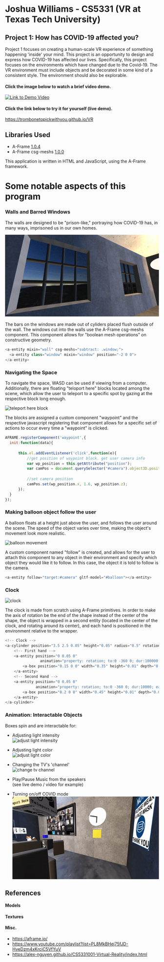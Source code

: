 # Joshua Williams - CS5331 (VR at Texas Tech University)
## Project 1: How has COVID-19 affected you?

Project 1 focuses on creating a human-scale VR experience of something happening 'inside' your mind.
This project is an opportunity to design and express how COVID-19 has affected our lives. 
Specifically, this project focuses on the environments which have changed due to the Covid-19.
The VR environment must include objects and be decorated in some kind of a consistent style. The environment should also be explorable.



#### Click the image below to watch a brief video demo.
[![Link to Demo Video](/images/p1.williams.gif)](https://www.youtube.com/watch?v=uLcRlKjseq8&feature=youtu.be)

#### Click the link below to try it for yourself (live demo).
https://trombonetopickwithyou.github.io/VR




## Libraries Used
- A-Frame [1.0.4](https://aframe.io)
- A-Frame csg-meshs [1.0.0](https://github.com/SebastianBaltes/aframe-csg-meshs)  
  
This application is written in HTML and JavaScript, using the A-Frame framework.  







# Some notable aspects of this program

### Walls and Barred Windows
The walls are designed to be "prison-like," portraying how COVID-19 has, in many ways, imprisoned us in our own homes.  

![barred windows](/images/barred_windows.JPG)  

The bars on the windows are made out of cyliders placed flush outside of the wall. The windows cut into the walls use the A-Frame csg-meshs component. This component allows for "boolean mesh operations" on constructive geometry.

```javascript
<a-entity mixin="wall" csg-meshs="subtract: .window;">
  <a-entity class="window" mixin="window" position="-2 0 0">
</a-entity>
```
  
### Navigating the Space
To navigate the space, WASD can be used if viewing from a computer. Additionally, there are floating "teloport here" blocks located among the scene, which allow the user to teleport to a specific spot by gazing at the respective block long enough.  

![teleport here block](/images/teleport.gif)  

The blocks are assigned a custom component "waypoint" and the respective javascript registering that component allows for a specific set of actions to occur every time a "waypoint" is clicked.
```javascript
AFRAME.registerComponent('waypoint',{
  init:function(data){

      this.el.addEventListener('click',function(e){
          //get position of waypoint block. get user camera info
          var wp_position = this.getAttribute("position");
          var camPos = document.querySelector("#camera").object3D.position;

          //set camera position
          camPos.set(wp_position.x, 1.6, wp_position.z);
      });
  }
});
```

### Making balloon object follow the user
A balloon floats at a height just above the user, and follows the user around the scene. The speed of the object varies over time, making the object's movement look more realistic.  

![balloon movement](/images/balloon.gif)  

A custom component named "follow" is created, and allows for the user to attach this component to any object in their environment and specify which object they would like it to follow. In this case, the object it is told to follow is the camera.  

```javascript
<a-entity follow="target:#camera" gltf-model="#balloon"></a-entity>
```


### Clock
![clock](/images/clock.gif)  

The clock is made from scratch using A-Frame primitives. In order to make the axis of rotation be the end of the shape instead of the center of the shape, the object is wrapped in a second entity (located in the center of the clock, and rotating around its center), and each hand is positioned in the environment relative to the wrapper.  

```javascript
<!-- Clock -->
<a-cylinder position="3.5 2.5 0.05" height="0.05" radius="0.5" rotation="90 0 0" color="white">
    <!-- First hand -->
    <a-entity position="0 0.05 0"
                animation="property: rotation; to:0 -360 0; dur:100000; easing: linear; loop:true">
        <a-box position="0.15 0 0" width="0.35" height="0.01" depth="0.05" color="black"></a-box>
    </a-entity>
    <!-- Second Hand -->
    <a-entity position="0 0.05 0"
              animation="property: rotation; to:0 -360 0; dur:10000; easing: linear; loop:true">
        <a-box position="0.2 0 0" width="0.45" height="0.01" depth="0.05" color="black"></a-box>
    </a-entity>
</a-cylinder>

```

### Animation: Interactable Objects
Boxes spin and are interactable for:
- Adjusting light intensity  
![adjust light intensity](/images/light_box.gif)  

- Adjusting light color  
![adjust light color](/images/color_box.gif)  

- Changing the TV's 'channel'  
![change tv channel](/images/tv_remote.gif)  

- Play/Pause Music from the speakers  
(see live demo / video for example)  

- Turning on/off COVID mode  
![turn off covid move](/images/covid_mode.gif)


## References

#### Models

#### Textures

#### Misc.
- https://aframe.io/
- https://www.youtube.com/playlist?list=PL8MkBHej75fJD-HveDzm4xKrciC5VfYuV
- https://alex-nguyen.github.io/CS5331001-Virtual-Reality/index.html
